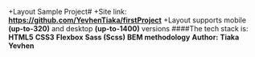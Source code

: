 +Layout Sample Project#
+Site link: **https://github.com/YevhenTiaka/firstProject**
+Layout supports mobile **(up-to-320)** and desktop **(up-to-1400)** versions
####The tech stack is:
**HTML5**
**CSS3**
**Flexbox**
**Sass (Scss)**
**BEM methodology**
**Author:** **Tiaka Yevhen**
